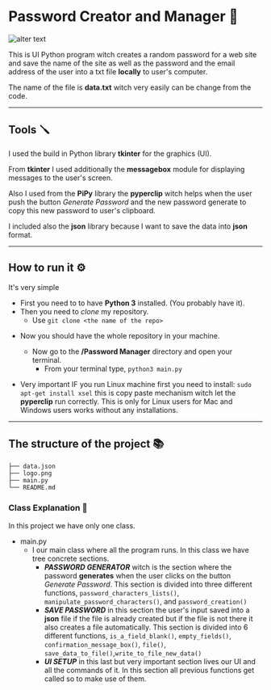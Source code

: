 # Password Creator and Manager 🔐

![alter text](https://github.com/sifisKoen/Pi-Playground/blob/main/ReadMe%20images/PasswordManagerIMG.png)

This is UI Python program witch creates a random password for a web site and save the name of the site as well as the password and the email address of the user into a txt file **locally** to user's computer.

The name of the file is **data.txt** witch very easily can be change from the code.

---

## Tools 🪛

I used the build in Python library **tkinter** for the graphics (UI).

From **tkinter** I used additionally the **messagebox** module for displaying messages to the user's screen.

Also I used from the **PiPy** library the **pyperclip** witch helps when the user push the button _Generate Password_ and the new password generate to copy this new password to user's clipboard.

I included also the **json** library because I want to save the data into **json** format.

---

## How to run it ⚙️

It's very simple

- First you need to to have **Python 3** installed. (You probably have it).
- Then you need to _clone_ my repository.
  - Use `git clone <the name of the repo>`

* Now you should have the whole repository in your machine.

  - Now go to the **/Password Manager** directory and open your terminal.
    - From your terminal type, `python3 main.py`

* Very important IF you run Linux machine first you need to install: `sudo apt-get install xsel` this is copy paste mechanism witch let the **pyperclip** run correctly. This is only for Linux users for Mac and Windows users works without any installations.

---

## The structure of the project 📚

    ├── data.json
    ├── logo.png
    ├── main.py
    └── README.md

### Class Explanation 📖

In this project we have only one class.

- main.py
  - I our main class where all the program runs. In this class we have tree concrete sections.
    - **_PASSWORD GENERATOR_** witch is the section where the password **generates** when the user clicks on the button _Generate Password_. This section is divided into three different functions, `password_characters_lists()`, `manipulate_password_characters()`, and `password_creation()`
    - **_SAVE PASSWORD_** in this section the user's input saved into a **json** file if the file is already created but if the file is not there it also creates a file automatically. This section is divided into 6 different functions, `is_a_field_blank()`, `empty_fields()`, `confirmation_message_box()`, `file()`, `save_data_to_file()`,`write_to_file_new_data()`
    - **_UI SETUP_** in this last but very important section lives our UI and all the commands of it. In this section all previous functions get called so to make use of them.
